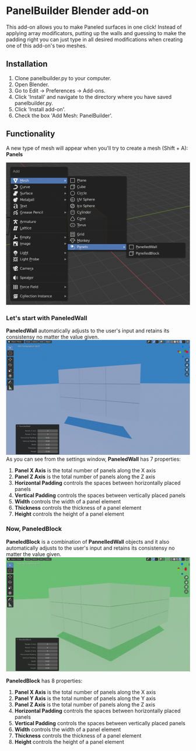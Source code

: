 # PanelBuilder Blender add-on

This add-on allows you to make Paneled surfaces in one click! Instead of applying array modificators, putting up the walls and guessing to make the padding right you can just type in all desired modifications when creating one of this add-on's two meshes.

## Installation

1. Clone panelbuilder.py to your computer.
2. Open Blender.
3. Go to Edit -> Preferences -> Add-ons.
4. Click 'Install' and navigate to the directory where you have saved panelbuilder.py.
5. Click 'Install add-on'.
6. Check the box 'Add Mesh: PanelBuilder'.

## Functionality 

A new type of mesh will appear when you'll try to create a mesh (Shift + A): **Panels**

![new mesh type](https://github.com/escape13/PanelBuilder/blob/master/images/addMesh.png?raw=true)

### Let's start with **PaneledWall**
**PaneledWall** automatically adjusts to the user's input and retains its consistensy no matter the value given.
![Paneled wall](https://github.com/escape13/PanelBuilder/blob/master/images/PaneledWall.png?raw=true)
As you can see from the settings window, **PaneledWall** has 7 properties:

1. **Panel X Axis** is the total number of panels along the X axis
2. **Panel Z Axis** is the total number of panels along the Z axis
3. **Horizontal Padding** controls the spaces between horizontally placed panels
4. **Vertical Padding** controls the spaces between vertically placed panels
5. **Width** controls the width of a panel element
6. **Thickness** controls the thickness of a panel element
7. **Height** controls the height of a panel element

### Now, PaneledBlock
**PaneledBlock** is a combination of **PannelledWall** objects and it also automatically adjusts to the user's input and retains its consistensy no matter the value given.
![Paneled block](https://github.com/escape13/PanelBuilder/blob/master/images/PaneledBlock.png?raw=true)

**PaneledBlock** has 8 properties:

1. **Panel X Axis** is the total number of panels along the X axis
2. **Panel Y Axis** is the total number of panels along the Y axis
3. **Panel Z Axis** is the total number of panels along the Z axis
4. **Horizontal Padding** controls the spaces between horizontally placed panels
5. **Vertical Padding** controls the spaces between vertically placed panels
6. **Width** controls the width of a panel element
7. **Thickness** controls the thickness of a panel element
8. **Height** controls the height of a panel element
